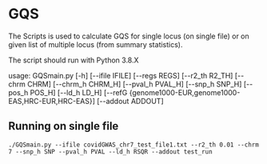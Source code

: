 # GQS
The Scripts is used to calculate GQS for single locus (on single file) or on given list of multiple locus (from summary statistics). 

The script should run with Python 3.8.X

usage: GQSmain.py [-h] [--ifile IFILE] [--regs REGS] [--r2_th R2_TH] [--chrm CHRM] [--chrm_h CHRM_H] [--pval_h PVAL_H] [--snp_h SNP_H] [--pos_h POS_H] [--ld_h LD_H]
                  [--refG {genome1000-EUR,genome1000-EAS,HRC-EUR,HRC-EAS}] [--addout ADDOUT]
                 
## Running on single file
```
./GQSmain.py --ifile covidGWAS_chr7_test_file1.txt --r2_th 0.01 --chrm 7 --snp_h SNP --pval_h PVAL --ld_h RSQR --addout test_run
```
